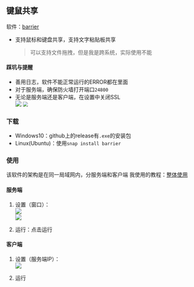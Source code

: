 ## 键鼠共享
软件：[barrier](https://github.com/debauchee/barrier)

+ 支持鼠标和键盘共享，支持文字粘贴板共享
	>可以支持文件拖拽，但是我是跨系统，实际使用不能

#### 踩坑与提醒
+ 善用日志，软件不能正常运行的ERROR都在里面
+ 对于服务端，确保防火墙打开端口`24800`
+ 无论是服务端还是客户端，在设置中关闭SSL  
	<img src="https://cdn.jsdelivr.net/gh/zweix123/CS-notes@master/source/blog/设置入口.png" style="zoom:99%"> <img src="https://cdn.jsdelivr.net/gh/zweix123/CS-notes@master/source/blog/SSL选项.png" style="zoom:81%">

### 下载
+ Windows10：github上的release有`.exe`的安装包
+ Linux(Ubuntu)：使用`snap install barrier`

### 使用
该软件的架构是在同一局域网内，分服务端和客户端
我使用的教程：[整体使用](https://goinglinux.com/articles/UsingSynergyOnLinuxAndWindows_en.htm)
#### 服务端
1. 设置（窗口）：  
	![](https://cdn.jsdelivr.net/gh/zweix123/CS-notes@master/source/blog/设置服务端.png)  
	![](https://cdn.jsdelivr.net/gh/zweix123/CS-notes@master/source/blog/设置机器相对位置)

2. 运行：点击运行

#### 客户端

1. 设置（服务端IP）：  
	![](https://cdn.jsdelivr.net/gh/zweix123/CS-notes@master/source/blog/客户端设置.png)

2. 运行